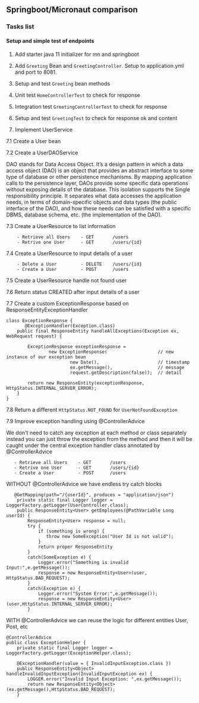 ## Springboot/Micronaut comparison

### Tasks list
#### Setup and simple test of endpoints

1. Add starter java 11 initializer for mn and springboot

2. Add `Greeting` Bean and `GreetingController`. Setup to application.yml and port to 8081.

3. Setup and test `Greeting` bean methods

4. Unit test `HomeControllerTest` to check for response

5. Integration test `GreetingControllerTest` to check for response

6. Setup and test `GreetingTest` to check for response ok and content

7. Implement UserService
   
7.1 Create a User bean

7.2 Create a UserDAOService
   
   DAO stands for Data Access Object. It’s a design pattern in which a data access object (DAO) 
   is an object that provides an abstract interface to some type of database or other persistence
   mechanisms. By mapping application calls to the persistence layer, DAOs provide some specific 
   data operations without exposing details of the database. This isolation supports the Single 
   responsibility principle. It separates what data accesses the application needs, in terms of 
   domain-specific objects and data types (the public interface of the DAO), and how these needs 
   can be satisfied with a specific DBMS, database schema, etc. (the implementation of the DAO).
   
7.3 Create a UserResource to list information
```
    - Retrieve all Users    - GET       /users
    - Retrive one User      - GET       /users/{id}
```
7.4 Create a UserResource to input details of a user
```
    - Delete a User         - DELETE    /users/{id}
    - Create a User         - POST      /users
```
7.5 Create a UserResource handle not found user

7.6 Return status CREATED after input details of a user

7.7 Create a custom ExceptionResponse based on ResponseEntityExceptionHandler
```
class ExceptionResponse {
       @ExceptionHandler(Exception.class)
    public final ResponseEntity handleAllExceptions(Exception ex, WebRequest request) {

        ExceptionResponse exceptionResponse =
                new ExceptionResponse(                   // new instance of our exception bean
                        new Date(),                      // timestamp
                        ex.getMessage(),                 // message
                        request.getDescription(false));  // detail

        return new ResponseEntity(exceptionResponse, HttpStatus.INTERNAL_SERVER_ERROR);
    } 
}
```

7.8 Return a different `HttpStatus.NOT_FOUND` for `UserNotFoundException`

7.9 Improve exception handling using @ControllerAdvice

We don't need to catch any exception at each method or class separately instead you can just
throw the exception from the method and then it will be caught under the central exception 
handler class annotated by @ControllerAdvice
```
   - Retrieve all Users    - GET       /users
   - Retrive one User      - GET       /users/{id}
   - Create a User         - POST      /users
```
WITHOUT @ControllerAdvice we have endless try catch blocks
```
   @GetMapping(path="/{userId}", produces = "application/json")
    private static final Logger logger = LoggerFactory.getLogger(UserController.class);
    public ResponseEntity<User> getEmployees(@PathVariable Long userId) {
        ResponseEntity<User> response = null;
        try { 
            if (something is wrong) {
               throw new SomeException("User Id is not valid");
            }
            return proper ResponseEntity
        }
        catch(SomeException e) {
            Logger.error("Something is invalid Input:",e.getMessage());
            response = new ResponseEntity<User>(user, HttpStatus.BAD_REQUEST);
        }
        catch(Exception e) {        
            Logger.error("System Error:",e.getMessage());
            response = new ResponseEntity<User>(user,HttpStatus.INTERNAL_SERVER_ERROR);
        }
```   
WITH @ControllerAdvice we can reuse the logic for different entities User, Post, etc
```
@ControllerAdvice
public class ExceptionHelper {
    private static final Logger logger = LoggerFactory.getLogger(ExceptionHelper.class);
    
    @ExceptionHandler(value = { InvalidInputException.class })
    public ResponseEntity<Object> handleInvalidInputException(InvalidInputException ex) {
        LOGGER.error("Invalid Input Exception: ",ex.getMessage());
        return new ResponseEntity<Object>(ex.getMessage(),HttpStatus.BAD_REQUEST);
    }
 ```

